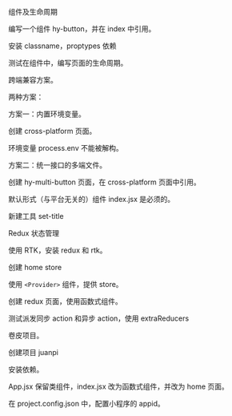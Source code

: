 组件及生命周期

编写一个组件 hy-button，并在 index 中引用。

安装 classname，proptypes 依赖

测试在组件中，编写页面的生命周期。



跨端兼容方案。

两种方案：

方案一：内置环境变量。

创建 cross-platform 页面。

环境变量 process.env 不能被解构。



方案二：统一接口的多端文件。

创建 hy-multi-button 页面，在 cross-platform 页面中引用。

默认形式（与平台无关的）组件 index.jsx 是必须的。

新建工具 set-title



Redux 状态管理

使用 RTK，安装 redux 和 rtk。

创建 home store

使用 `<Provider>` 组件，提供 store。

创建 redux 页面，使用函数式组件。

测试派发同步 action 和异步 action，使用 extraReducers



卷皮项目。

创建项目 juanpi

安装依赖。

App.jsx 保留类组件，index.jsx 改为函数式组件，并改为 home 页面。

在 project.config.json 中，配置小程序的 appid。

